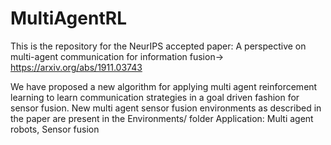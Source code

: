 # MultiAgentRL

This is the repository for the NeurIPS accepted paper:
A perspective on multi-agent communication for information fusion-> https://arxiv.org/abs/1911.03743

We have proposed a new algorithm for applying multi agent reinforcement learning to learn communication strategies in a goal driven fashion for sensor fusion.
New multi agent sensor fusion environments as described in the paper are present in the Environments/ folder
Application: Multi agent robots, Sensor fusion
